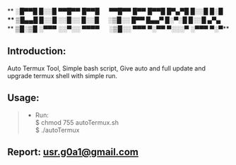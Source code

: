 ** ░█▀▀█ █░░█ ▀▀█▀▀ █▀▀█ 　 ▀▀█▀▀ █▀▀ █▀▀█ █▀▄▀█ █░░█ █░█**<br> 
** ▒█▄▄█ █░░█ ░░█░░ █░░█ 　 ░▒█░░ █▀▀ █▄▄▀ █░▀░█ █░░█ ▄▀▄**<br> 
** ▒█░▒█ ░▀▀▀ ░░▀░░ ▀▀▀▀ 　 ░▒█░░ ▀▀▀ ▀░▀▀ ▀░░░▀ ░▀▀▀ ▀░▀**<br>
## Introduction:
Auto Termux Tool, Simple bash script, Give auto and full update and upgrade termux shell
with simple run.
## Usage:
> - Run: <br>
> $ chmod 755 autoTermux.sh<br>
> $ ./autoTermux<br>
## Report: usr.g0a1@gmail.com
